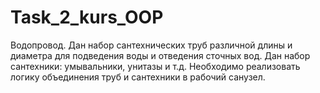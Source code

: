 # Task_2_kurs_OOP
Водопровод. Дан набор сантехнических труб различной длины и
диаметра для подведения воды и отведения сточных вод. Дан
набор сантехники: умывальники, унитазы и т.д. Необходимо
реализовать логику объединения труб и сантехники в рабочий
санузел.
